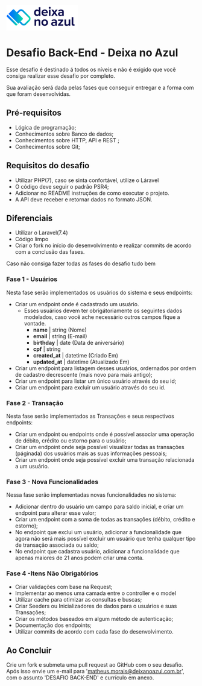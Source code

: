 ![Logo Deixa no Azul](https://github.com/deixanoazul/desafio-backend/blob/main/DNA.png "Deixa no Azul")

# Desafio Back-End - Deixa no Azul

Esse desafio é destinado á todos os níveis e não é exigido que você consiga realizar esse desafio por completo.

Sua avaliação será dada pelas fases que conseguir entregar e a forma com que foram desenvolvidas.

## Pré-requisitos

- Lógica de programação;
- Conhecimentos sobre Banco de dados;
- Conhecimentos sobre HTTP, API e REST ;
- Conhecimentos sobre Git;

## Requisitos do desafio

- Utilizar PHP(7), caso se sinta confortável, utilize o Láravel
- O código deve seguir o padrão PSR4;
- Adicionar no README instruções de como executar o projeto.
- A API deve receber e retornar dados no formato JSON.

## Diferenciais

- Utilizar o Laravel(7.4)
- Código limpo
- Criar o fork no início do desenvolvimento e realizar commits de acordo com a conclusão das fases.


Caso não consiga fazer todas as fases do desafio tudo bem


### Fase 1 - Usuários
Nesta fase serão implementados os usuários do sistema e seus endpoints:

- Criar um endpoint onde é cadastrado um usuário.
  - Esses usuários devem ter obrigátoriamente os seguintes dados modelados, caso você ache necessário outros campos fique a vontade.
    - **name** | string (Nome)
    - **email** | string (E-mail)
    - **birthday** | date (Data de aniversário)
    - **cpf** | string
    - **created_at** | datetime (Criado Em)
    - **updated_at** | datetime (Atualizado Em)
- Criar um endpoint para listagem desses usuários, ordernados por ordem de cadastro decrescente (mais novo para mais antigo);
- Criar um endpoint para listar um único usuário através do seu id;
- Criar um endpoint para excluir um usuário através do seu id.

### Fase 2 - Transação
Nesta fase serão implementados as Transações e seus respectivos endpoints:

- Criar um endpoint ou endpoints onde é possível associar uma operação de débito, crédito ou estorno para o usuário;
- Criar um endpoint onde seja possível visualizar todas as transações (páginada) dos usuários mais as suas informações pessoais;
- Criar um endpoint onde seja possível excluir uma transação relacionada a um usuário.


### Fase 3 - Nova Funcionalidades
Nessa fase serão implementadas novas funcionalidades no sistema:

- Adicionar dentro do usuário um campo para saldo inicial, e criar um endpoint para alterar esse valor;
- Criar um endpoint com a soma de todas as transações (débito, crédito e estorno);
- No endpoint que exclui um usuário, adicionar a funcionalidade que agora não será mais possível excluir um usuário que tenha qualquer tipo de transação associada ou saldo;
- No endpoint que cadastra usuário, adicionar a funcionalidade que apenas maiores de 21 anos podem criar uma conta.

### Fase 4 -Itens Não Obrigatórios
- Criar validações com base na Request;
- Implementar ao menos uma camada entre o controller e o model
- Utilizar cache para otimizar as consultas e buscas;
- Criar Seeders ou Inicializadores de dados para o usuários e suas Transações;
- Criar os métodos baseados em algum método de autenticação;
- Documentação dos endpoints;
- Utilizar commits de acordo com cada fase do desenvolvimento.

## Ao Concluir
Crie um fork e submeta uma pull request ao GitHub com o seu desafio. Após isso envie um e-mail para 'matheus.morais@deixanoazul.com.br', com o assunto 'DESAFIO BACK-END' e currículo em anexo.

